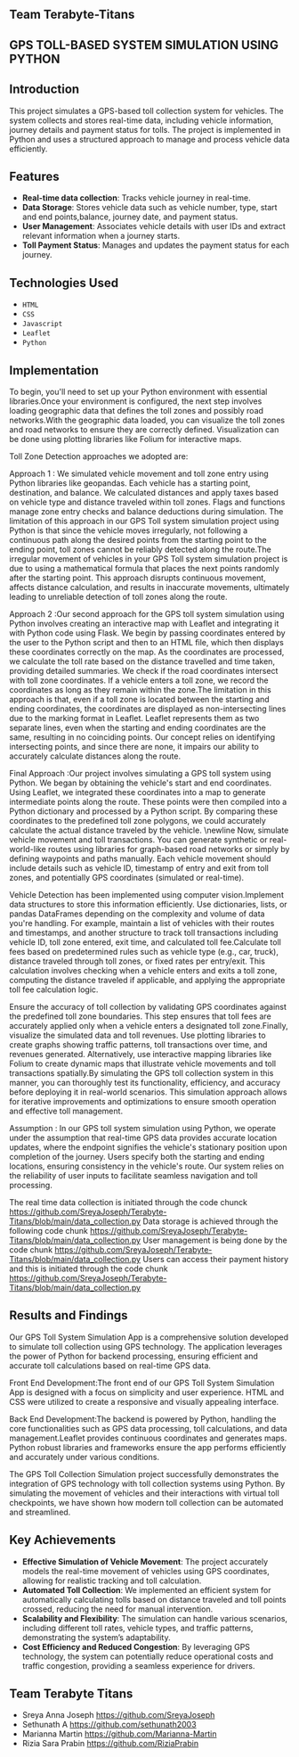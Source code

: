 ## Team Terabyte-Titans
## GPS TOLL-BASED SYSTEM SIMULATION USING PYTHON

## Introduction

This project simulates a GPS-based toll collection system for vehicles. The system collects and stores real-time data, including vehicle information, journey details and payment status for tolls. The project is implemented in Python and uses a structured approach to manage and process vehicle data efficiently.

## Features

- **Real-time data collection**: Tracks vehicle journey in real-time.
- **Data Storage**: Stores vehicle data such as vehicle number, type, start and end points,balance, journey date, and payment status.
- **User Management**: Associates vehicle details with user IDs and extract relevant information when a journey starts.
- **Toll Payment Status**: Manages and updates the payment status for each journey.

## Technologies Used 

- `HTML`
- `CSS`
- `Javascript`
- `Leaflet`
- `Python`

## Implementation


To begin, you'll need to set up your Python environment with essential libraries.Once your environment is configured, the next step involves loading geographic data that defines the toll zones and possibly road networks.With the geographic data loaded, you can visualize the toll zones and road networks to ensure they are correctly defined. Visualization can be done using plotting libraries like Folium for interactive maps.

Toll Zone Detection approaches we adopted are:

Approach 1 : We simulated vehicle movement and toll zone entry using Python libraries like geopandas. Each vehicle has a starting point, destination, and balance. We calculated distances and apply taxes based on vehicle type and distance traveled within toll zones. Flags and functions manage zone entry checks and balance deductions during simulation.
The limitation of this approach in our GPS Toll system simulation project using Python is that since the vehicle moves irregularly, not following a continuous path along the desired points from the starting point to the ending point, toll zones cannot be reliably detected along the route.The irregular movement of vehicles in your GPS Toll system simulation project is due to using a mathematical formula that places the next points randomly after the starting point. This approach disrupts continuous movement, affects distance calculation, and results in inaccurate movements, ultimately leading to unreliable detection of toll zones along the route.


Approach 2 :Our second approach for the GPS toll system simulation using Python involves creating an interactive map with Leaflet and integrating it with Python code using Flask. We begin by passing coordinates entered by the user to the Python script and then to an HTML file, which then displays these coordinates correctly on the map. As the coordinates are processed, we calculate the toll rate based on the distance travelled and time taken, providing detailed summaries.  We check if the road coordinates intersect with toll zone coordinates. If a vehicle enters a toll zone, we record the coordinates as long as they remain within the zone.The limitation in this approach is that, even if a toll zone is located between the starting and ending coordinates, the coordinates are displayed as non-intersecting lines due to the marking format in Leaflet. Leaflet represents them as two separate lines, even when the starting and ending coordinates are the same, resulting in no coinciding points. Our concept relies on identifying intersecting points, and since there are none, it impairs our ability to accurately calculate distances along the route.

Final Approach :Our project involves simulating a GPS toll system using Python. We began by obtaining the vehicle's start and end coordinates. Using Leaflet, we integrated these coordinates into a map to generate intermediate points along the route. These points were then compiled into a Python dictionary and processed by a Python script. By comparing these coordinates to the predefined toll zone polygons, we could accurately calculate the actual distance traveled by the vehicle.
\newline Now, simulate vehicle movement and toll transactions. You can generate synthetic or real-world-like routes using libraries for graph-based road networks or simply by defining waypoints and paths manually. Each vehicle movement should include details such as vehicle ID, timestamp of entry and exit from toll zones, and potentially GPS coordinates (simulated or real-time).

Vehicle Detection has been implemented using computer vision.Implement data structures to store this information efficiently. Use dictionaries, lists, or pandas DataFrames depending on the complexity and volume of data you're handling. For example, maintain a list of vehicles with their routes and timestamps, and another structure to track toll transactions including vehicle ID, toll zone entered, exit time, and calculated toll fee.Calculate toll fees based on predetermined rules such as vehicle type (e.g., car, truck), distance traveled through toll zones, or fixed rates per entry/exit. This calculation involves checking when a vehicle enters and exits a toll zone, computing the distance traveled if applicable, and applying the appropriate toll fee calculation logic.

Ensure the accuracy of toll collection by validating GPS coordinates against the predefined toll zone boundaries. This step ensures that toll fees are accurately applied only when a vehicle enters a designated toll zone.Finally, visualize the simulated data and toll revenues. Use plotting libraries to create graphs showing traffic patterns, toll transactions over time, and revenues generated. Alternatively, use interactive mapping libraries like Folium to create dynamic maps that illustrate vehicle movements and toll transactions spatially.By simulating the GPS toll collection system in this manner, you can thoroughly test its functionality, efficiency, and accuracy before deploying it in real-world scenarios. This simulation approach allows for iterative improvements and optimizations to ensure smooth operation and effective toll management.

Assumption : In our GPS toll system simulation using Python, we operate under the assumption that real-time GPS data provides accurate location updates, where the endpoint signifies the vehicle's stationary position upon completion of the journey. Users specify both the starting and ending locations, ensuring consistency in the vehicle's route. Our system relies on the reliability of user inputs to facilitate seamless navigation and toll processing.


 The real time data collection is initiated through the code chunck <https://github.com/SreyaJoseph/Terabyte-Titans/blob/main/data_collection.py>
 Data storage is achieved through the following code chunk <https://github.com/SreyaJoseph/Terabyte-Titans/blob/main/data_collection.py>
 User management is being done by the code chunk <https://github.com/SreyaJoseph/Terabyte-Titans/blob/main/data_collection.py>
 Users can access their payment history and this is initiated through the code chunk <https://github.com/SreyaJoseph/Terabyte-Titans/blob/main/data_collection.py>
 
## Results and Findings

Our GPS Toll System Simulation App is a comprehensive solution developed to simulate toll collection using GPS technology. The application leverages the power of Python for backend processing, ensuring efficient and accurate toll calculations based on real-time GPS data.

Front End Development:The front end of our GPS Toll System Simulation App is designed with a focus on simplicity and user experience. HTML and CSS were utilized to create a responsive and visually appealing interface.

Back End Development:The backend is powered by Python, handling the core functionalities such as GPS data processing, toll calculations, and data management.Leaflet provides continuous coordinates and generates maps. Python robust libraries and frameworks ensure the app performs efficiently and accurately under various conditions.

The GPS Toll Collection Simulation project successfully demonstrates the integration of GPS technology with toll collection systems using Python. By simulating the movement of vehicles and their interactions with virtual toll checkpoints, we have shown how modern toll collection can be automated and streamlined.

## Key Achievements

- **Effective Simulation of Vehicle Movement**: The project accurately models the real-time movement of vehicles using GPS coordinates, allowing for realistic tracking and toll calculation.
- **Automated Toll Collection**: We implemented an efficient system for automatically calculating tolls based on distance traveled and toll points crossed, reducing the need for manual intervention.
- **Scalability and Flexibility**: The simulation can handle various scenarios, including different toll rates, vehicle types, and traffic patterns, demonstrating the system’s adaptability.
- **Cost Efficiency and Reduced Congestion**: By leveraging GPS technology, the system can potentially reduce operational costs and traffic congestion, providing a seamless experience for drivers.

## Team Terabyte Titans

- Sreya Anna Joseph <https://github.com/SreyaJoseph>
- Sethunath A <https://github.com/sethunath2003>
- Marianna Martin <https://github.com/Marianna-Martin>
- Rizia Sara Prabin <https://github.com/RiziaPrabin>




 


